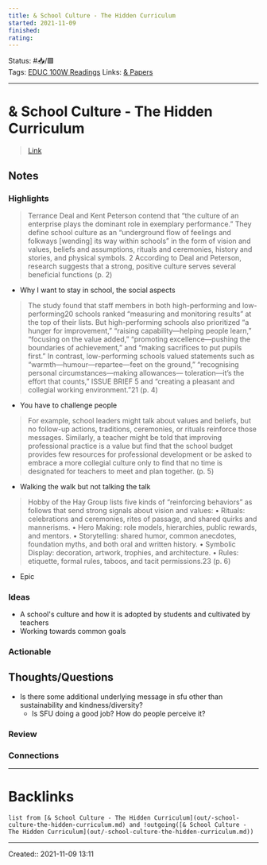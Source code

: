 ```yaml
---
title: & School Culture - The Hidden Curriculum
started: 2021-11-09 
finished:
rating: 
---
```

Status: #📥/🟩  
Tags: [EDUC 100W Readings](out/educ-100w-readings.md)
Links: [& Papers](out/-papers.md)
___
# & School Culture - The Hidden Curriculum
> [Link](https://files.eric.ed.gov/fulltext/ED495013.pdf)
## Notes
### Highlights
> Terrance Deal and Kent Peterson contend that “the culture of an enterprise plays the dominant role in exemplary performance.” They define school culture as an “underground flow of feelings and folkways [wending] its way within schools” in the form of vision and values, beliefs and assumptions, rituals and ceremonies, history and stories, and physical symbols. 2 According to Deal and Peterson, research suggests that a strong, positive culture serves several beneficial functions (p. 2)
- Why I want to stay in school, the social aspects

> The study found that staff members in both high-performing and low-performing20 schools ranked “measuring and monitoring results” at the top of their lists. But high-performing schools also prioritized “a hunger for improvement,” “raising capability—helping people learn,” “focusing on the value added,” “promoting excellence—pushing the boundaries of achievement,” and “making sacrifices to put pupils first.” In contrast, low-performing schools valued statements such as “warmth—humour—repartee—feet on the ground,” “recognising personal circumstances—making allowances— toleration—it’s the effort that counts,” ISSUE BRIEF 5 and “creating a pleasant and collegial working environment.”21 (p. 4)
- You have to challenge people

> For example, school leaders might talk about values and beliefs, but no follow-up actions, traditions, ceremonies, or rituals reinforce those messages. Similarly, a teacher might be told that improving professional practice is a value but find that the school budget provides few resources for professional development or be asked to embrace a more collegial culture only to find that no time is designated for teachers to meet and plan together. (p. 5)
- Walking the walk but not talking the talk

> Hobby of the Hay Group lists five kinds of “reinforcing behaviors” as follows that send strong signals about vision and values: 
• Rituals: celebrations and ceremonies, rites of passage, and shared quirks and mannerisms. 
• Hero Making: role models, hierarchies, public rewards, and mentors. 
• Storytelling: shared humor, common anecdotes, foundation myths, and both oral and written history. 
• Symbolic Display: decoration, artwork, trophies, and architecture. 
• Rules: etiquette, formal rules, taboos, and tacit permissions.23 (p. 6)
- Epic

### Ideas
- A school's culture and how it is adopted by students and cultivated by teachers
- Working towards common goals
### Actionable
## Thoughts/Questions
- Is there some additional underlying message in sfu other than sustainability and kindness/diversity?
	- Is SFU doing a good job? How do people perceive it?
### Review
### Connections
___
# Backlinks
```dataview
list from [& School Culture - The Hidden Curriculum](out/-school-culture-the-hidden-curriculum.md) and !outgoing([& School Culture - The Hidden Curriculum](out/-school-culture-the-hidden-curriculum.md))
```
___

Created:: 2021-11-09 13:11
